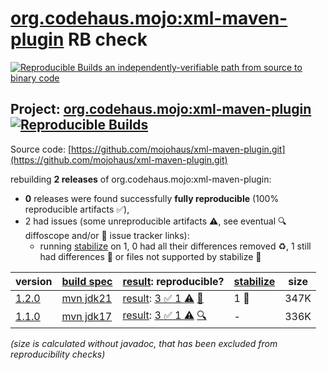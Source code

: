 [org.codehaus.mojo:xml-maven-plugin](https://central.sonatype.com/artifact/org.codehaus.mojo/xml-maven-plugin/versions) RB check
=======

[![Reproducible Builds](https://reproducible-builds.org/images/logos/rb.svg) an independently-verifiable path from source to binary code](https://reproducible-builds.org/)

## Project: [org.codehaus.mojo:xml-maven-plugin](https://central.sonatype.com/artifact/org.codehaus.mojo/xml-maven-plugin/versions) [![Reproducible Builds](https://img.shields.io/endpoint?url=https://raw.githubusercontent.com/jvm-repo-rebuild/reproducible-central/master/content/org/codehaus/mojo/xml-maven-plugin/badge.json)](https://github.com/jvm-repo-rebuild/reproducible-central/blob/master/content/org/codehaus/mojo/xml-maven-plugin/README.md)

Source code: [https://github.com/mojohaus/xml-maven-plugin.git](https://github.com/mojohaus/xml-maven-plugin.git)

rebuilding **2 releases** of org.codehaus.mojo:xml-maven-plugin:
- **0** releases were found successfully **fully reproducible** (100% reproducible artifacts :white_check_mark:),
- 2 had issues (some unreproducible artifacts :warning:, see eventual :mag: diffoscope and/or :memo: issue tracker links):
  - running [stabilize](doc/stabilize.md) on 1, 0 had all their differences removed :recycle:, 1 still had differences :rotating_light: or files not supported by stabilize :no_entry_sign:

| version | [build spec](/BUILDSPEC.md) | [result](https://reproducible-builds.org/docs/jvm/): reproducible? | [stabilize](https://github.com/google/oss-rebuild/blob/main/cmd/stabilize/README.md) | size |
| -- | --------- | ------ | ------ | -- |
| [1.2.0](https://central.sonatype.com/artifact/org.codehaus.mojo/xml-maven-plugin/1.2.0/pom) | [mvn jdk21](xml-maven-plugin-1.2.0.buildspec) | [result](xml-maven-plugin-1.2.0.buildinfo): [3 :white_check_mark:  1 :warning:](xml-maven-plugin-1.2.0.buildcompare) [:memo:](https://github.com/mojohaus/xml-maven-plugin/issues/155) | 1 :rotating_light: | 347K |
| [1.1.0](https://central.sonatype.com/artifact/org.codehaus.mojo/xml-maven-plugin/1.1.0/pom) | [mvn jdk17](xml-maven-plugin-1.1.0.buildspec) | [result](xml-maven-plugin-1.1.0.buildinfo): [3 :white_check_mark:  1 :warning:](xml-maven-plugin-1.1.0.buildcompare) [:mag:](xml-maven-plugin-1.1.0.diffoscope) | - | 336K |

<i>(size is calculated without javadoc, that has been excluded from reproducibility checks)</i>

